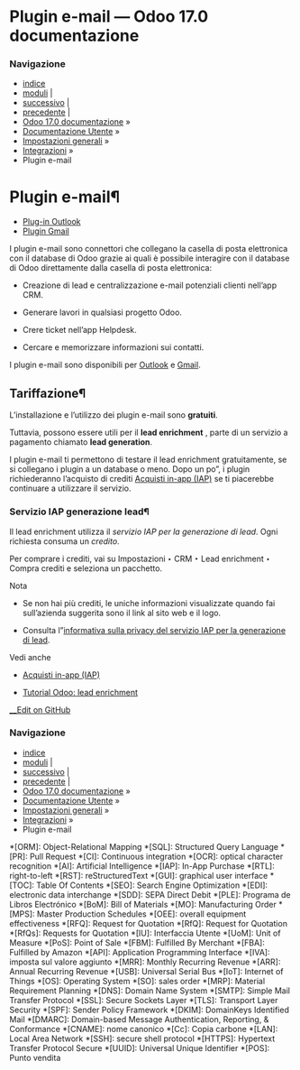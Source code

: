 # Plugin e-mail — Odoo 17.0 documentazione

### Navigazione

  * [indice](../../../genindex.html "Indice generale")
  * [moduli](../../../py-modindex.html "Indice del modulo Python") |
  * [successivo](mail_plugins/outlook.html "Plug-in Outlook") |
  * [precedente](../integrations.html "Integrazioni") |
  * [Odoo 17.0 documentazione](../../../index-2.html) »
  * [Documentazione Utente](../../../applications.html) »
  * [Impostazioni generali](../../general.html) »
  * [Integrazioni](../integrations.html) »
  * Plugin e-mail



# Plugin e-mail¶

  * [Plug-in Outlook](mail_plugins/outlook.html)
  * [Plugin Gmail](mail_plugins/gmail.html)



I plugin e-mail sono connettori che collegano la casella di posta elettronica con il database di Odoo grazie ai quali è possibile interagire con il database di Odoo direttamente dalla casella di posta elettronica:

  * Creazione di lead e centralizzazione e-mail potenziali clienti nell’app CRM.

  * Generare lavori in qualsiasi progetto Odoo.

  * Crere ticket nell’app Helpdesk.

  * Cercare e memorizzare informazioni sui contatti.




I plugin e-mail sono disponibili per [Outlook](mail_plugins/outlook.html) e [Gmail](mail_plugins/gmail.html).

## Tariffazione¶

L’installazione e l’utilizzo dei plugin e-mail sono **gratuiti**.

Tuttavia, possono essere utili per il **lead enrichment** , parte di un servizio a pagamento chiamato **lead generation**.

I plugin e-mail ti permettono di testare il lead enrichment gratuitamente, se si collegano i plugin a un database o meno. Dopo un po”, i plugin richiederanno l’acquisto di crediti [Acquisti in-app (IAP)](../../essentials/in_app_purchase.html) se ti piacerebbe continuare a utilizzare il servizio.

### Servizio IAP generazione lead¶

Il lead enrichment utilizza il _servizio IAP per la generazione di lead_. Ogni richiesta consuma un _credito_.

Per comprare i crediti, vai su Impostazioni ‣ CRM ‣ Lead enrichment ‣ Compra crediti e seleziona un pacchetto.

Nota

  * Se non hai più crediti, le uniche informazioni visualizzate quando fai sull’azienda suggerita sono il link al sito web e il logo.

  * Consulta l”[informativa sulla privacy del servizio IAP per la generazione di lead](https://iap.odoo.com/privacy#header_3).




Vedi anche

  * [Acquisti in-app (IAP)](../../essentials/in_app_purchase.html)

  * [Tutorial Odoo: lead enrichment](https://www.odoo.com/r/p73)




[ __Edit on GitHub](https://github.com/odoo/documentation/edit/17.0/content/applications/general/integrations/mail_plugins.rst)

### Navigazione

  * [indice](../../../genindex.html "Indice generale")
  * [moduli](../../../py-modindex.html "Indice del modulo Python") |
  * [successivo](mail_plugins/outlook.html "Plug-in Outlook") |
  * [precedente](../integrations.html "Integrazioni") |
  * [Odoo 17.0 documentazione](../../../index-2.html) »
  * [Documentazione Utente](../../../applications.html) »
  * [Impostazioni generali](../../general.html) »
  * [Integrazioni](../integrations.html) »
  * Plugin e-mail


  *[ORM]: Object-Relational Mapping
  *[SQL]: Structured Query Language
  *[PR]: Pull Request
  *[CI]: Continuous integration
  *[OCR]: optical character recognition
  *[AI]: Artificial Intelligence
  *[IAP]: In-App Purchase
  *[RTL]: right-to-left
  *[RST]: reStructuredText
  *[GUI]: graphical user interface
  *[TOC]: Table Of Contents
  *[SEO]: Search Engine Optimization
  *[EDI]: electronic data interchange
  *[SDD]: SEPA Direct Debit
  *[PLE]: Programa de Libros Electrónico
  *[BoM]: Bill of Materials
  *[MO]: Manufacturing Order
  *[MPS]: Master Production Schedules
  *[OEE]: overall equipment effectiveness
  *[RFQ]: Request for Quotation
  *[RfQ]: Request for Quotation
  *[RfQs]: Requests for Quotation
  *[IU]: Interfaccia Utente
  *[UoM]: Unit of Measure
  *[PoS]: Point of Sale
  *[FBM]: Fulfilled By Merchant
  *[FBA]: Fulfilled by Amazon
  *[API]: Application Programming Interface
  *[IVA]: imposta sul valore aggiunto
  *[MRR]: Monthly Recurring Revenue
  *[ARR]: Annual Recurring Revenue
  *[USB]: Universal Serial Bus
  *[IoT]: Internet of Things
  *[OS]: Operating System
  *[SO]: sales order
  *[MRP]: Material Requirement Planning
  *[DNS]: Domain Name System
  *[SMTP]: Simple Mail Transfer Protocol
  *[SSL]: Secure Sockets Layer
  *[TLS]: Transport Layer Security
  *[SPF]: Sender Policy Framework
  *[DKIM]: DomainKeys Identified Mail
  *[DMARC]: Domain-based Message Authentication, Reporting, & Conformance
  *[CNAME]: nome canonico
  *[Cc]: Copia carbone
  *[LAN]: Local Area Network
  *[SSH]: secure shell protocol
  *[HTTPS]: Hypertext Transfer Protocol Secure
  *[UUID]: Universal Unique Identifier
  *[POS]: Punto vendita